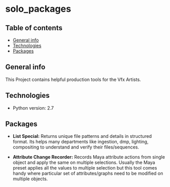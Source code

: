 # solo_packages

## Table of contents
* [General info](#general-info)
* [Technologies](#technologies)
* [Packages](#Packages)

## General info
This Project contains helpful production tools for the Vfx Artists.  
	
## Technologies
* Python version: 2.7
	
## Packages
* **List Special:** 
Returns unique file patterns and details in structured format.
Its helps many departments like ingestion, dmp, lighting, compositing to understand and verify their files/sequences.    

* **Attribute Change Recorder:** 
Records Maya attribute actions from single object and apply the same on multiple selections. 
Usually the Maya preset applies all the values to multiple selection but this tool comes handy where particular set of attributes/graphs need to be modified on multiple objects.   
